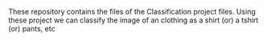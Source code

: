 These repository contains the files of the Classification project files. Using these project  we can classify the image of an clothing as a shirt (or) a tshirt (or) pants, etc
